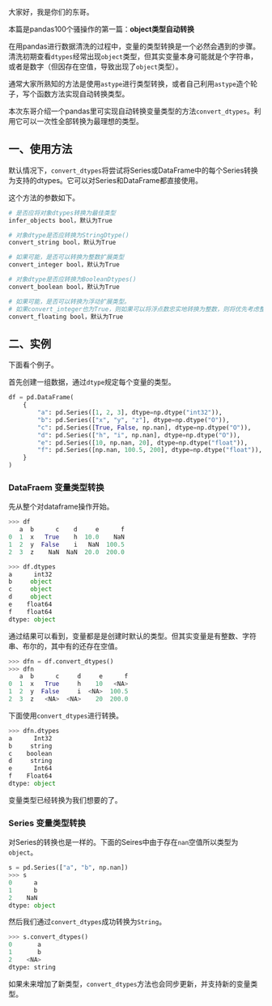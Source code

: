 大家好，我是你们的东哥。

本篇是pandas100个骚操作的第一篇：**object类型自动转换**

在用pandas进行数据清洗的过程中，变量的类型转换是一个必然会遇到的步骤。清洗初期查看`dtypes`经常出现`object`类型，但其实变量本身可能就是个字符串，或者是数字（但因存在空值，导致出现了`object`类型）。

通常大家所熟知的方法是使用`astype`进行类型转换，或者自己利用`astype`造个轮子，写个函数方法实现自动转换类型。

本次东哥介绍一个pandas里可实现自动转换变量类型的方法`convert_dtypes`。利用它可以一次性全部转换为最理想的类型。

## 一、使用方法

默认情况下，`convert_dtypes`将尝试将Series或DataFrame中的每个Series转换为支持的dtypes。它可以对Series和DataFrame都直接使用。

这个方法的参数如下。
```python
# 是否应将对象dtypes转换为最佳类型
infer_objects bool，默认为True

# 对象dtype是否应转换为StringDtype()
convert_string bool，默认为True

# 如果可能，是否可以转换为整数扩展类型
convert_integer bool，默认为True

# 对象dtype是否应转换为BooleanDtypes()
convert_boolean bool，默认为True

# 如果可能，是否可以转换为浮动扩展类型。
# 如果convert_integer也为True，则如果可以将浮点数忠实地转换为整数，则将优先考虑整数dtype
convert_floating bool，默认为True
```
## 二、实例

下面看个例子。

首先创建一组数据，通过`dtype`规定每个变量的类型。

```python
df = pd.DataFrame(
    {
        "a": pd.Series([1, 2, 3], dtype=np.dtype("int32")),
        "b": pd.Series(["x", "y", "z"], dtype=np.dtype("O")),
        "c": pd.Series([True, False, np.nan], dtype=np.dtype("O")),
        "d": pd.Series(["h", "i", np.nan], dtype=np.dtype("O")),
        "e": pd.Series([10, np.nan, 20], dtype=np.dtype("float")),
        "f": pd.Series([np.nan, 100.5, 200], dtype=np.dtype("float")),
    }
)
```

### DataFraem 变量类型转换

先从整个对dataframe操作开始。

```python
>>> df
   a  b      c    d     e      f
0  1  x   True    h  10.0    NaN
1  2  y  False    i   NaN  100.5
2  3  z    NaN  NaN  20.0  200.0
```
```python
>>> df.dtypes
a      int32
b     object
c     object
d     object
e    float64
f    float64
dtype: object
```
通过结果可以看到，变量都是是创建时默认的类型。但其实变量是有整数、字符串、布尔的，其中有的还存在空值。
```python
>>> dfn = df.convert_dtypes()
>>> dfn
   a  b      c     d     e      f
0  1  x   True     h    10   <NA>
1  2  y  False     i  <NA>  100.5
2  3  z   <NA>  <NA>    20  200.0
```
下面使用`convert_dtypes`进行转换。
```python
>>> dfn.dtypes
a      Int32
b     string
c    boolean
d     string
e      Int64
f    Float64
dtype: object
```
变量类型已经转换为我们想要的了。

### Series 变量类型转换

对Series的转换也是一样的。下面的Seires中由于存在`nan`空值所以类型为`object`。

```python
s = pd.Series(["a", "b", np.nan])
>>> s
0      a
1      b
2    NaN
dtype: object
```

然后我们通过`convert_dtypes`成功转换为`String`。

```python
>>> s.convert_dtypes()
0       a
1       b
2    <NA>
dtype: string
```

如果未来增加了新类型，`convert_dtypes`方法也会同步更新，并支持新的变量类型。






